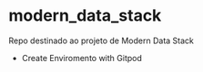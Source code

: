 # modern_data_stack
Repo destinado ao projeto de Modern Data Stack

- Create Enviromento with Gitpod

